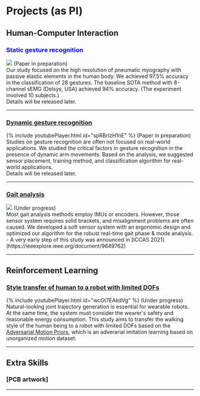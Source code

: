 # Projects (as PI)

## Human-Computer Interaction

### <span style="color:blue">Static gesture recognition</span>
<img src="images/dummy_thumbnail.jpg?raw=true"/>
(Paper in preparation)
<br>
Our study focused on the high resolution of pneumatic myography with passive elastic elements in the human body. We achieved 97.5% accuracy in the classification of 28 gestures. The baseline SOTA method with 8-channel sEMG (Delsys, USA) achieved 94% accuracy. (The experiment involved 10 subjects.)
<br>
Details will be released later.

---
### [Dynamic gesture recognition](/pdf/sample_presentation.pdf)
{% include youtubePlayer.html id="spRBrlzH1nE" %}
(Paper in preparation)
<br>
Studies on gesture recognition are often not focused on real-world applications. We studied the critical factors in gesture recognition in the presence of dynamic arm movements. Based on the analysis, we suggested sensor placement, training method, and classification algorithm for real-world applications.
<br>
Details will be released later.

---
### [Gait analysis](http://example.com/)
<img src="images/dummy_thumbnail.jpg?raw=true"/>
(Under progress)
<br>
Most gait analysis methods employ IMUs or encoders. However, those sensor system requires solid brackets, and misalignment problems are often caused. We developed a soft sensor system with an ergonomic design and optimized our algorithm for the robust real-time gait phase & mode analysis.
<br>
- A very early step of this study was announced in [ICCAS 2021](https://ieeexplore.ieee.org/document/9649762)

---

## Reinforcement Learning

### [Style transfer of human to a robot with limited DOFs](/sample_page)
{% include youtubePlayer.html id="wcGt7EAkdVg" %}
(Under progress)
<br>
Natural-looking joint trajectory generation is essential for wearable robots. At the same time, the system must consider the wearer's safety and reasonable energy consumption. This study aims to transfer the walking style of the human being to a robot with limited DOFs based on the [Adversarial Motion Priors](https://arxiv.org/abs/2104.02180), which is an adverarial imitation learning based on unorganized motion dataset.

---

## Extra Skills

### [PCB artwork]




---
<!-- <p style="font-size:11px">Page template forked from <a href="https://github.com/evanca/quick-portfolio">evanca</a></p> -->
<!-- Remove above link if you don't want to attibute -->
